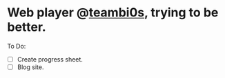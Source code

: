 # Web player @[teambi0s](https://github.com/teambi0s), trying to be better.

To Do:
- [ ] Create progress sheet.
- [ ] Blog site.
